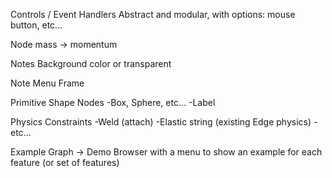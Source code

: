 Controls / Event Handlers
Abstract and modular, with options: mouse button, etc...

Node mass -> momentum

Notes
Background color or transparent

Note Menu Frame

Primitive Shape Nodes
-Box, Sphere, etc...
-Label

Physics Constraints
-Weld (attach)
-Elastic string (existing Edge physics)
-etc...

Example Graph -> Demo Browser with a menu to show an example for each feature (or set of features)

